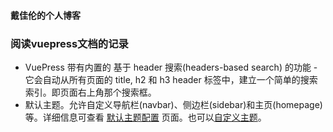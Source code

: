 #### 戴佳伦的个人博客
### 阅读vuepress文档的记录
- VuePress 带有内置的 基于 header 搜索(headers-based search) 的功能 - 它会自动从所有页面的 title, h2 和 h3 header 标签中，建立一个简单的搜索索引。即页面右上角那个搜索框。
- 默认主题。允许自定义导航栏(navbar)、侧边栏(sidebar)和主页(homepage)等。详细信息可查看 [默认主题配置](http://caibaojian.com/vuepress/default-theme-config/) 页面。也可以[自定义主题](http://caibaojian.com/vuepress/guide/custom-themes.html)。
